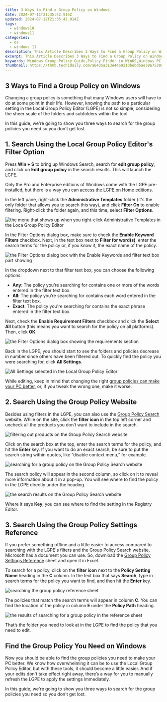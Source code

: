 ```yaml
---
title: 3 Ways to Find a Group Policy on Windows
date: 2024-07-11T21:35:42.914Z
updated: 2024-07-12T21:35:42.914Z
tags:
  - windows10
  - windows11
categories:
  - os
  - windows 11
description: This Article Describes 3 Ways to Find a Group Policy on Windows
excerpt: This Article Describes 3 Ways to Find a Group Policy on Windows
keywords: Windows Group Policy Guide,Policy Finder in WinOS,Windows PC Policies Locate,Navigating WinGroup Settings,Group Policy Search Tips,Find Windows Policy Changes,Windows Security Policy Tools,Group Policy Guide Windows,Find WinOS Policies,Locate PC Policies Win,Navigate WinGroup Settings,Tips Search Group Win,Change Windows Policies,Tools Secure WinPolicy
thumbnail: https://thmb.techidaily.com/a6435a313e4469213bebd5ae38a7530a7b0364be00feda91bc9b60c48edb8ed3.jpg
---
```


## 3 Ways to Find a Group Policy on Windows

 Changing a group policy is something that many Windows users will have to do at some point in their life. However, knowing the path to a particular setting in the Local Group Policy Editor (LGPE) is not so simple, considering the sheer scale of the folders and subfolders within the tool.

 In this guide, we're going to show you three ways to search for the group policies you need so you don't get lost.

## 1\. Search Using the Local Group Policy Editor's Filter Option

 Press **Win + S** to bring up Windows Search, search for **edit group policy**, and click on **Edit group policy** in the search results. This will launch the LGPE.

 Only the Pro and Enterprise editions of Windows come with the LGPE pre-installed, but there is a way you can [access the LGPE on Home editions](https://www.makeuseof.com/tag/access-group-policy-editor-even-windows-home-settings-try/).

 In the left pane, right-click the **Administrative Templates** folder (it's the only folder that allows you to search this way), and click **Filter On** to enable filtering. Right-click the folder again, and this time, select **Filter Options**.

![the menu that shows up when you right-click Administrative Templates in the Loca Group Policy Editor](https://static1.makeuseofimages.com/wordpress/wp-content/uploads/wm/2023/06/lgpe-search-filter-option.jpg)

 In the Filter Options dialog box, make sure to check the **Enable Keyword Filters** checkbox. Next, in the text box next to **Filter for word(s)**, enter the search terms for the policy or, if you know it, the exact name of the policy.

![the Filter Options dialog box with the Enable Keywords and filter text box part showing](https://static1.makeuseofimages.com/wordpress/wp-content/uploads/wm/2023/06/lgpe-search-filter-options-search-phrase-windows.jpg)

 In the dropdown next to that filter text box, you can choose the following options:

* **Any**: The policy you’re searching for contains one or more of the words entered in the filter text box.
* **All**: The policy you’re searching for contains each word entered in the filter text box.
* **Exact**: The policy you're searching for contains the exact phrase entered in the filter text box.

 Next, check the **Enable Requirement Filters** checkbox and click the **Select All** button (this means you want to search for the policy on all platforms). Then, click **OK**.

![the Filter Options dialog box showing the requirements section](https://static1.makeuseofimages.com/wordpress/wp-content/uploads/wm/2023/06/lgpe-search-filter-option-requirements-filters.jpg)

 Back in the LGPE, you should start to see the folders and policies decrease in number since others have been filtered out. To quickly find the policy you were searching for, click **All Settings**.

![All Settings selected in the Local Group Policy Editor](https://static1.makeuseofimages.com/wordpress/wp-content/uploads/wm/2023/06/lgpe-search-filter-results-windows.jpg)

 While editing, keep in mind that changing the right [group policies can make your PC better](https://www.makeuseof.com/tag/12-ways-windows-group-policy-can-make-pc-better/), or, if you tweak the wrong one, make it worse.

## 2\. Search Using the Group Policy Website

 Besides using filters in the LGPE, you can also use the [Group Policy Search](https://gpsearch.azurewebsites.net/) website. While on the site, click the **filter icon** in the top left corner and uncheck all the products you don’t want to include in the search.

![filtering out products on the Group Policy Search website](https://static1.makeuseofimages.com/wordpress/wp-content/uploads/wm/2023/06/gps-website-filters.jpg)

 Click on the search box at the top, enter the search terms for the policy, and hit the **Enter** key. If you want to do an exact search, be sure to put the search string within quotes, like “disable context menu,” for example.

![searching for a group policy on the Group Policy Search website](https://static1.makeuseofimages.com/wordpress/wp-content/uploads/wm/2023/06/gps-website-searching-policy.jpg)

 The search policy will appear in the second column, so click on it to reveal more information about it in a pop-up. You will see where to find the policy in the LGPE directly under the heading.

![the search results on the Group Policy Search website](https://static1.makeuseofimages.com/wordpress/wp-content/uploads/wm/2023/06/gps-website-searching-policy-results.jpg)

 Where it says **Key**, you can see where to find the setting in the Registry Editor.

## 3\. Search Using the Group Policy Settings Reference

 If you prefer something offline and a little easier to access compared to searching with the LGPE's filters and the Group Policy Search website, Microsoft has a document you can use. So, download the [Group Policy Settings Reference](https://www.microsoft.com/en-us/download/details.aspx?id=25250) sheet and open it in Excel.

 To search for a policy, click on the **filter icon** next to the **Policy Setting Name** heading in the **C** column. In the text box that says **Search**, type in search terms for the policy you want to find, and then hit the **Enter** key.

![searching the group policy reference sheet](https://static1.makeuseofimages.com/wordpress/wp-content/uploads/wm/2023/06/group-policy-reference-sheet-text-filter.jpg)

 The policies that match the search terms will appear in column **C**. You can find the location of the policy in column **E** under the **Policy Path** heading.

![the results of searching for a group policy in the reference sheet](https://static1.makeuseofimages.com/wordpress/wp-content/uploads/wm/2023/06/group-policy-reference-sheet-policy-path.jpg)

 That’s the folder you need to look at in the LGPE to find the policy that you need to edit.

## Find the Group Policy You Need on Windows

 Now you should be able to find the group policies you need to make your PC better. We know how overwhelming it can be to use the Local Group Policy Editor, but with these tools, it should become a little easier. And if your edits don't take effect right away, there’s a way for you to manually refresh the LGPE to apply the settings immediately.

 In this guide, we're going to show you three ways to search for the group policies you need so you don't get lost.



<ins class="adsbygoogle"
      style="display:block"
      data-ad-client="ca-pub-7571918770474297"
      data-ad-slot="8358498916"
      data-ad-format="auto"
      data-full-width-responsive="true"></ins>

